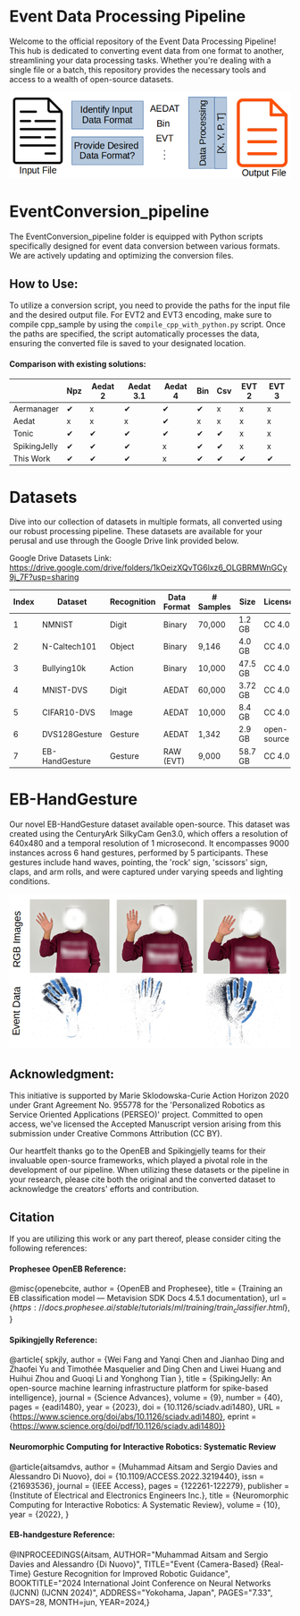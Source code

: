 # Event Data Processing Pipeline
Welcome to the official repository of the Event Data Processing Pipeline! This hub is dedicated to converting event data from one format to another, streamlining your data processing tasks. Whether you're dealing with a single file or a batch, this repository provides the necessary tools and access to a wealth of open-source datasets.

![Alt text](summary.png)

# EventConversion_pipeline
The EventConversion_pipeline folder is equipped with Python scripts specifically designed for event data conversion between various formats. We are actively updating and optimizing the conversion files.

## How to Use:
To utilize a conversion script, you need to provide the paths for the input file and the desired output file. For EVT2 and EVT3 encoding, make sure to compile cpp_sample by using the `compile_cpp_with_python.py` script.
Once the paths are specified, the script automatically processes the data, ensuring the converted file is saved to your designated location.

#### Comparison with existing solutions:

|            | Npz | Aedat 2 | Aedat 3.1 | Aedat 4 | Bin | Csv | EVT 2 | EVT 3 |
|------------|-----|---------|-----------|---------|-----|-----|-------|-------|
| Aermanager | ✔   | x       | ✔         | ✔       | ✔   | x   | x     | x     |
| Aedat      | x   | x       | x         | ✔       | x   | x   | x     | x     |
| Tonic      | ✔   | ✔       | ✔         | ✔       | ✔   | ✔   | x     | x     |
| SpikingJelly | ✔ | ✔       | ✔         | x       | ✔   | ✔   | x     | x     |
| This Work  | ✔   | ✔       | ✔         | x       | ✔   | ✔   | ✔     | ✔     |


# Datasets
Dive into our collection of datasets in multiple formats, all converted using our robust processing pipeline. These datasets are available for your perusal and use through the Google Drive link provided below.

Google Drive Datasets Link: https://drive.google.com/drive/folders/1kOeizXQvTG6lxz6_OLGBRMWnGCy9j_7F?usp=sharing

| Index | Dataset       | Recognition | Data Format | # Samples | Size   | License    |
|-------|---------------|-------------|-------------|-----------|--------|------------|
| 1     | NMNIST        | Digit       | Binary      | 70,000    | 1.2 GB | CC 4.0     |
| 2     | N-Caltech101  | Object      | Binary      | 9,146     | 4.0 GB | CC 4.0     |
| 3     | Bullying10k   | Action      | Binary      | 10,000    | 47.5 GB| CC 4.0     |
| 4     | MNIST-DVS     | Digit       | AEDAT       | 60,000    | 3.72 GB| CC 4.0     |
| 5     | CIFAR10-DVS   | Image       | AEDAT       | 10,000    | 8.4 GB | CC 4.0     |
| 6     | DVS128Gesture | Gesture     | AEDAT       | 1,342     | 2.9 GB | open-source|
| 7     | EB-HandGesture| Gesture     | RAW (EVT)   | 9,000     | 58.7 GB| CC 4.0     |


# EB-HandGesture

Our novel EB-HandGesture dataset available open-source. This dataset was created using the CenturyArk SilkyCam Gen3.0, which offers a resolution of 640x480 and a temporal resolution of 1 microsecond. It encompasses 9000 instances across 6 hand gestures, performed by 5 participants. These gestures include hand waves, pointing, the 'rock' sign, 'scissors' sign, claps, and arm rolls, and were captured under varying speeds and lighting conditions.

![Alt text](eb_hand.png)

## Acknowledgment:
This initiative is supported by Marie Sklodowska-Curie Action Horizon 2020 under Grant Agreement No. 955778 for the 'Personalized Robotics as Service Oriented Applications (PERSEO)' project. Committed to open access, we've licensed the Accepted Manuscript version arising from this submission under Creative Commons Attribution (CC BY).

Our heartfelt thanks go to the OpenEB and Spikingjelly teams for their invaluable open-source frameworks, which played a pivotal role in the development of our pipeline. When utilizing these datasets or the pipeline in your research, please cite both the original and the converted dataset to acknowledge the creators' efforts and contribution.

## Citation
If you are utilizing this work or any part thereof, please consider citing the following references:

#### Prophesee OpenEB Reference:
@misc{openebcite,
   author = {OpenEB and Prophesee},
   title = {Training an EB classification model — Metavision SDK Docs 4.5.1 documentation},
   url = {$https://docs.prophesee.ai/stable/tutorials/ml/training/train_classifier.html$},
}

#### Spikingjelly Reference:
@article{
spkjly,
author = {Wei Fang  and Yanqi Chen  and Jianhao Ding  and Zhaofei Yu  and Timothée Masquelier  and Ding Chen  and Liwei Huang  and Huihui Zhou  and Guoqi Li  and Yonghong Tian },
title = {SpikingJelly: An open-source machine learning infrastructure platform for spike-based intelligence},
journal = {Science Advances},
volume = {9},
number = {40},
pages = {eadi1480},
year = {2023},
doi = {10.1126/sciadv.adi1480},
URL = {https://www.science.org/doi/abs/10.1126/sciadv.adi1480},
eprint = {https://www.science.org/doi/pdf/10.1126/sciadv.adi1480}}


#### Neuromorphic Computing for Interactive Robotics: Systematic Review
@article{aitsamdvs,
author = {Muhammad Aitsam and Sergio Davies and Alessandro Di Nuovo},
doi = {10.1109/ACCESS.2022.3219440},
issn = {21693536},
journal = {IEEE Access},
pages = {122261-122279},
publisher = {Institute of Electrical and Electronics Engineers Inc.},
title = {Neuromorphic Computing for Interactive Robotics: A Systematic Review},
volume = {10},
year = {2022},
}

#### EB-handgesture Reference:
@INPROCEEDINGS{Aitsam,
AUTHOR="Muhammad Aitsam and Sergio Davies and Alessandro {Di Nuovo}",
TITLE="Event {Camera-Based} {Real-Time} Gesture Recognition for Improved Robotic
Guidance",
BOOKTITLE="2024 International Joint Conference on Neural Networks (IJCNN) (IJCNN 2024)",
ADDRESS="Yokohama, Japan",
PAGES="7.33",
DAYS=28,
MONTH=jun,
YEAR=2024,}
